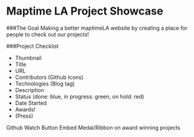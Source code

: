 # Maptime LA Project Showcase

###The Goal
Making a better maptimeLA website by creating a place for people to check out our projects!

###Project Checklist
* Thumbnail
* Title
* URL
* Contributors (Github Icons)
* Technologies (Blog tag) 
* Description 
* Status (done: blue, in progress: green, on hold: red)
* Date Started
* Awards!
* (Press)

Github Watch Button Embed
Medal/Ribbon on award winning projects
